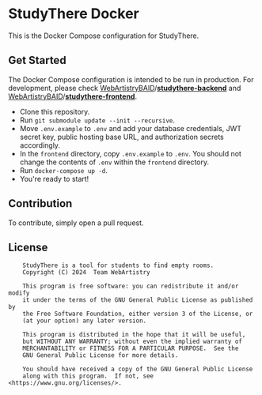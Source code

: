 # StudyThere Docker

This is the Docker Compose configuration for StudyThere.

## Get Started

The Docker Compose configuration is intended to be run in production. For development, please check [WebArtistryBAID](https://github.com/WebArtistryBAID)/[**studythere-backend**](https://github.com/WebArtistryBAID/studythere-backend) and [WebArtistryBAID](https://github.com/WebArtistryBAID)/[**studythere-frontend**](https://github.com/WebArtistryBAID/studythere-frontend).

* Clone this repository.
* Run `git submodule update --init --recursive`.
* Move `.env.example` to `.env` and add your database credentials, JWT secret key, public hosting base URL, and authorization secrets accordingly.
* In the `frontend` directory, copy `.env.example` to `.env`. You should not change the contents of `.env` within the `frontend` directory.
* Run `docker-compose up -d`.
* You're ready to start!

## Contribution

To contribute, simply open a pull request.

## License

```
    StudyThere is a tool for students to find empty rooms.
    Copyright (C) 2024  Team WebArtistry

    This program is free software: you can redistribute it and/or modify
    it under the terms of the GNU General Public License as published by
    the Free Software Foundation, either version 3 of the License, or
    (at your option) any later version.

    This program is distributed in the hope that it will be useful,
    but WITHOUT ANY WARRANTY; without even the implied warranty of
    MERCHANTABILITY or FITNESS FOR A PARTICULAR PURPOSE.  See the
    GNU General Public License for more details.

    You should have received a copy of the GNU General Public License
    along with this program.  If not, see <https://www.gnu.org/licenses/>.
```

